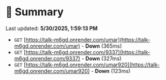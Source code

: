 # 📖 Summary
Last updated: **5/30/2025, 1:59:13 PM**

- `GET` [https://talk-m6gd.onrender.com/umar](https://talk-m6gd.onrender.com/umar) - **Down** (365ms)
- `GET` [https://talk-m6gd.onrender.com/9337](https://talk-m6gd.onrender.com/9337) - **Down** (327ms)
- `GET` [https://talk-m6gd.onrender.com/umar920](https://talk-m6gd.onrender.com/umar920) - **Down** (123ms)
